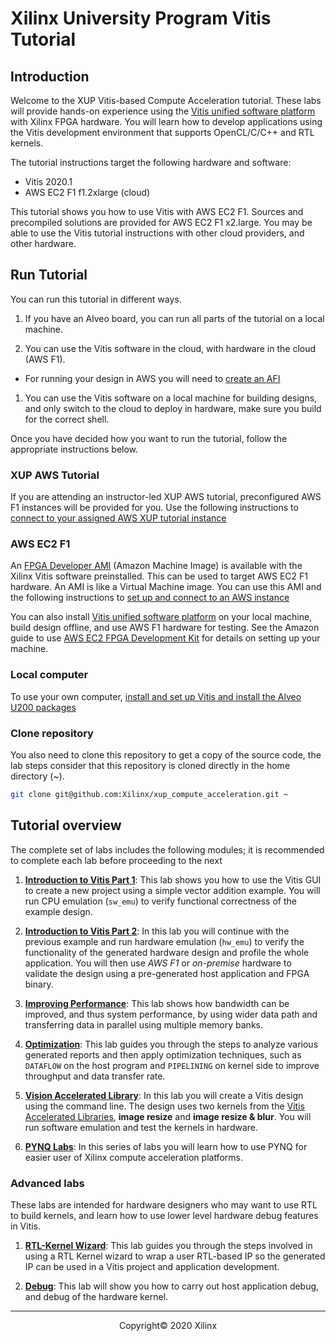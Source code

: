 <!-- 
DO NOT add layout, it will prevent README.md to be render as index.html by GitHub pages
-->

# Xilinx University Program Vitis Tutorial

## Introduction

Welcome to the XUP Vitis-based Compute Acceleration tutorial. These labs will provide hands-on experience using the [Vitis unified software platform](https://www.xilinx.com/products/design-tools/vitis.html) with Xilinx FPGA hardware. You will learn how to develop applications using the Vitis development environment that supports OpenCL/C/C++ and RTL kernels.

The tutorial instructions target the following hardware and software:

* Vitis 2020.1
* AWS EC2 F1 f1.2xlarge (cloud)

This tutorial shows you how to use Vitis with AWS EC2 F1. Sources and precompiled solutions are provided for AWS EC2 F1 x2.large. You may be able to use the Vitis tutorial instructions with other cloud providers, and other hardware.


## Run Tutorial

You can run this tutorial in different ways.

1. If you have an Alveo board, you can run all parts of the tutorial on a local machine.

1. You can use the Vitis software in the cloud, with hardware in the cloud (AWS F1).
  * For running your design in AWS you will need to [create an AFI](Creating_AFI.md)

1. You can use the Vitis software on a local machine for building designs, and only switch to the cloud to deploy in hardware, make sure you build for the correct shell.

Once you have decided how you want to run the tutorial, follow the appropriate instructions below.

### XUP AWS Tutorial

If you are attending an instructor-led XUP AWS tutorial, preconfigured AWS F1 instances will be provided for you. Use the following instructions to [connect to your assigned AWS XUP tutorial instance](./setup_xup_aws_workshop.md)

### AWS EC2 F1

An [FPGA Developer AMI](https://aws.amazon.com/marketplace/pp/B06VVYBLZZ) (Amazon Machine Image) is available with the Xilinx Vitis software preinstalled. This can be used to target AWS EC2 F1 hardware. An AMI is like a Virtual Machine image. You can use this AMI and the following instructions to [set up and connect to an AWS instance](./setup_aws.md)

You can also install [Vitis unified software platform](https://www.xilinx.com/support/download/index.html/content/xilinx/en/downloadNav/vitis.html) on your local machine, build design offline, and use AWS F1 hardware for testing. See the Amazon guide to use [AWS EC2 FPGA Development Kit](https://github.com/aws/aws-fpga) for details on setting up your machine.

### Local computer

To use your own computer, [install and set up Vitis and install the Alveo U200 packages](./setup_local_computer.md)

### Clone repository 

You also need to clone this repository to get a copy of the source code, the lab steps consider that this repository is cloned directly in the home directory (\~).

```sh
git clone git@github.com:Xilinx/xup_compute_acceleration.git ~
```

## Tutorial overview

The complete set of labs includes the following modules; it is recommended to complete each lab before proceeding to the next

1. [**Introduction to Vitis Part 1**](Vitis_intro-1.md):
	This lab shows you how to use the Vitis GUI to create a new project using a simple vector addition example. You will run CPU emulation (`sw_emu`) to verify functional correctness of the example design. 

1. [**Introduction to Vitis Part 2**](Vitis_intro-2.md):
	In this lab you will continue with the previous example and run hardware emulation (`hw_emu`) to verify the functionality of the generated hardware design and profile the whole application. You will then use *AWS F1* or *on-premise* hardware to validate the design using a pre-generated host application and FPGA binary.

1. [**Improving Performance**](Improving_Performance_lab.md):
	This lab shows how bandwidth can be improved, and thus system performance, by using wider data path and transferring data in parallel using multiple memory banks.

1. [**Optimization**](Optimization_lab.md):
	This lab guides you through the steps to analyze various generated reports and then apply optimization techniques, such as `DATAFLOW` on the host program and `PIPELINING` on kernel side to improve throughput and data transfer rate.

1. [**Vision Accelerated Library**](Vision_lab.md):
    In this lab you will create a Vitis design using the command line. The design uses two kernels from the [Vitis Accelerated Libraries](https://xilinx.github.io/Vitis_Libraries/), **image resize** and **image resize & blur**. You will run software emulation and test the kernels in hardware.

1. [**PYNQ Labs**](pynq_labs.md):
	In this series of labs you will learn how to use PYNQ for easier user of Xilinx compute acceleration platforms.

### Advanced labs

These labs are intended for hardware designers who may want to use RTL to build kernels, and learn how to use lower level hardware debug features in Vitis.

1. [**RTL-Kernel Wizard**](rtl_kernel_lab.md):
	This lab guides you through the steps involved in using a RTL Kernel wizard to wrap a user RTL-based IP so the generated IP can be used in a Vitis project and application development.

1. [**Debug**](debug_lab.md):
	This lab will show you how to carry out host application debug, and debug of the hardware kernel.

---------------------------------------
<p align="center">Copyright&copy; 2020 Xilinx</p>